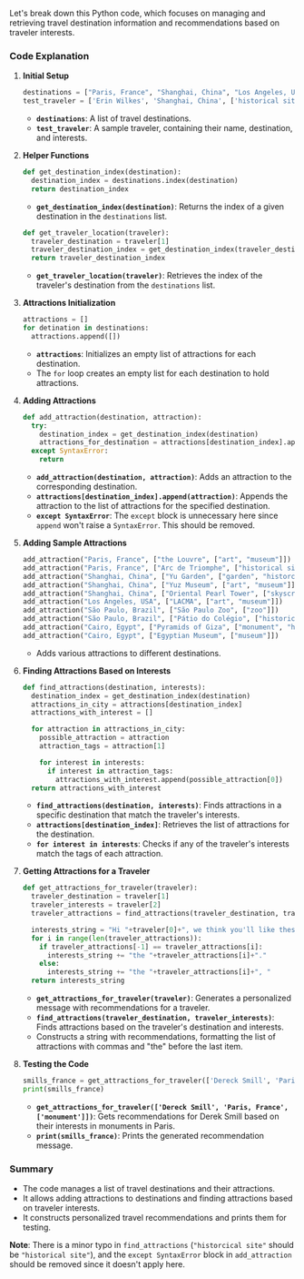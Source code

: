 Let's break down this Python code, which focuses on managing and retrieving travel destination information and recommendations based on traveler interests.

### Code Explanation

1. **Initial Setup**

   ```python
   destinations = ["Paris, France", "Shanghai, China", "Los Angeles, USA", "São Paulo, Brazil", "Cairo, Egypt"]
   test_traveler = ['Erin Wilkes', 'Shanghai, China', ['historical site', 'art']]
   ```

   - **`destinations`**: A list of travel destinations.
   - **`test_traveler`**: A sample traveler, containing their name, destination, and interests.

2. **Helper Functions**

   ```python
   def get_destination_index(destination):
     destination_index = destinations.index(destination)
     return destination_index
   ```

   - **`get_destination_index(destination)`**: Returns the index of a given destination in the `destinations` list.

   ```python
   def get_traveler_location(traveler):
     traveler_destination = traveler[1]
     traveler_destination_index = get_destination_index(traveler_destination)
     return traveler_destination_index
   ```

   - **`get_traveler_location(traveler)`**: Retrieves the index of the traveler's destination from the `destinations` list.

3. **Attractions Initialization**

   ```python
   attractions = []
   for detination in destinations:
     attractions.append([])
   ```

   - **`attractions`**: Initializes an empty list of attractions for each destination.
   - The `for` loop creates an empty list for each destination to hold attractions.

4. **Adding Attractions**

   ```python
   def add_attraction(destination, attraction):
     try:
       destination_index = get_destination_index(destination)
       attractions_for_destination = attractions[destination_index].append(attraction)
     except SyntaxError:
       return
   ```

   - **`add_attraction(destination, attraction)`**: Adds an attraction to the corresponding destination.
   - **`attractions[destination_index].append(attraction)`**: Appends the attraction to the list of attractions for the specified destination.
   - **`except SyntaxError`**: The `except` block is unnecessary here since `append` won't raise a `SyntaxError`. This should be removed.

5. **Adding Sample Attractions**

   ```python
   add_attraction("Paris, France", ["the Louvre", ["art", "museum"]])
   add_attraction("Paris, France", ["Arc de Triomphe", ["historical site", "monument"]])
   add_attraction("Shanghai, China", ["Yu Garden", ["garden", "historcical site"]])
   add_attraction("Shanghai, China", ["Yuz Museum", ["art", "museum"]])
   add_attraction("Shanghai, China", ["Oriental Pearl Tower", ["skyscraper", "viewing deck"]])
   add_attraction("Los Angeles, USA", ["LACMA", ["art", "museum"]])
   add_attraction("São Paulo, Brazil", ["São Paulo Zoo", ["zoo"]])
   add_attraction("São Paulo, Brazil", ["Pátio do Colégio", ["historical site"]])
   add_attraction("Cairo, Egypt", ["Pyramids of Giza", ["monument", "historical site"]])
   add_attraction("Cairo, Egypt", ["Egyptian Museum", ["museum"]])
   ```

   - Adds various attractions to different destinations.

6. **Finding Attractions Based on Interests**

   ```python
   def find_attractions(destination, interests):
     destination_index = get_destination_index(destination)
     attractions_in_city = attractions[destination_index]
     attractions_with_interest = []

     for attraction in attractions_in_city:
       possible_attraction = attraction
       attraction_tags = attraction[1]

       for interest in interests:
         if interest in attraction_tags:
           attractions_with_interest.append(possible_attraction[0])
     return attractions_with_interest
   ```

   - **`find_attractions(destination, interests)`**: Finds attractions in a specific destination that match the traveler's interests.
   - **`attractions[destination_index]`**: Retrieves the list of attractions for the destination.
   - **`for interest in interests`**: Checks if any of the traveler's interests match the tags of each attraction.

7. **Getting Attractions for a Traveler**

   ```python
   def get_attractions_for_traveler(traveler):
     traveler_destination = traveler[1]
     traveler_interests = traveler[2]
     traveler_attractions = find_attractions(traveler_destination, traveler_interests)

     interests_string = "Hi "+traveler[0]+", we think you'll like these places around "+traveler_destination+": "
     for i in range(len(traveler_attractions)):
       if traveler_attractions[-1] == traveler_attractions[i]:
         interests_string += "the "+traveler_attractions[i]+"."
       else:
         interests_string += "the "+traveler_attractions[i]+", "
     return interests_string
   ```

   - **`get_attractions_for_traveler(traveler)`**: Generates a personalized message with recommendations for a traveler.
   - **`find_attractions(traveler_destination, traveler_interests)`**: Finds attractions based on the traveler's destination and interests.
   - Constructs a string with recommendations, formatting the list of attractions with commas and "the" before the last item.

8. **Testing the Code**

   ```python
   smills_france = get_attractions_for_traveler(['Dereck Smill', 'Paris, France', ['monument']])
   print(smills_france)
   ```

   - **`get_attractions_for_traveler(['Dereck Smill', 'Paris, France', ['monument']])`**: Gets recommendations for Derek Smill based on their interests in monuments in Paris.
   - **`print(smills_france)`**: Prints the generated recommendation message.

### Summary

- The code manages a list of travel destinations and their attractions.
- It allows adding attractions to destinations and finding attractions based on traveler interests.
- It constructs personalized travel recommendations and prints them for testing.

**Note**: There is a minor typo in `find_attractions` (`"historcical site"` should be `"historical site"`), and the `except SyntaxError` block in `add_attraction` should be removed since it doesn't apply here.